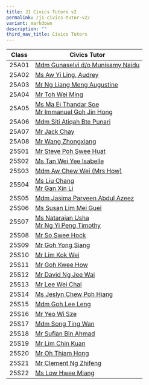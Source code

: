 ```yaml
---
title: J1 Civics Tutors v2
permalink: /j1-civics-tutor-v2/
variant: markdown
description: ""
third_nav_title: Civics Tutors
---
```

| Class | Civics Tutor | 
| -------- | -------- | 
25A01 | <a href="mailto: gunaselvi_munisamy_naidu@moe.edu.sg">Mdm Gunaselvi d/o Munisamy Naidu</a>  
25A02 | <a href="mailto: aw_yi_ling_audrey@moe.edu.sg">Ms Aw Yi Ling, Audrey</a> |
25A03 | <a href="mailto: ng_liang_meng_augustine@moe.edu.sg">Mr Ng Liang Meng Augustine</a> 
25A04 | <a href="mailto: toh_wei_ming@moe.edu.sg">Mr Toh Wei Ming</a> 
25A05 | <a href="mailto: ma_ei_thandar_soe@moe.edu.sg">Ms Ma Ei Thandar Soe</a><br><a href="mailto: immanuel_goh_jin_hong@moe.edu.sg">Mr Immanuel Goh Jin Hong</a> 
25A06 | <a href="mailto: siti_atiqah_punari@moe.edu.sg">Mdm Siti Atiqah Bte Punari</a>
25A07 | <a href="mailto: chay_chun_ho@moe.edu.sg">Mr Jack Chay</a> 
25A08 | <a href="mailto: wang_zhongxiang@moe.edu.sg">Mr Wang Zhongxiang</a> 
25S01 | <a href="mailto: poh_swee_huat@moe.edu.sg">Mr Steve Poh Swee Huat</a> 
25S02 | <a href="mailto: tan_wei_yee_isabelle@moe.edu.sg">Ms Tan Wei Yee Isabelle</a> 
25S03 | <a href="mailto: aw_chew_wei@moe.edu.sg">Mdm Aw Chew Wei (Mrs How)</a>
25S04 | <a href="mailto: liu_chang_c@moe.edu.sg">Ms Liu Chang</a><br><a href="mailto: gan_xin_li@moe.edu.sg">Mr Gan Xin Li</a>
25S05 | <a href="mailto: jasima_parveen_abdul_azeez@moe.edu.sg">Mdm Jasima Parveen Abdul Azeez</a>
25S06 | <a href="mailto: lim_mei_guei@moe.edu.sg">Ms Susan Lim Mei Guei</a>
25S07 | <a href="mailto: natarajan_usha@moe.edu.sg">Ms Natarajan Usha</a><br><a href="mailto: ng_yi_peng_timothy@moe.edu.sg">Mr Ng Yi Peng Timothy</a>
25S08 | <a href="mailto: so_swee_hock@moe.edu.sg">Mr So Swee Hock</a>
25S09 | <a href="mailto: goh_yong_siang@moe.edu.sg">Mr Goh Yong Siang</a>
25S10 | <a href="mailto: lim_kok_wei@moe.edu.sg">Mr Lim Kok Wei</a>
25S11 | <a href="mailto: goh_kwee_how@moe.edu.sg">Mr Goh Kwee How</a>
25S12 | <a href="mailto: ng_jee_wai_david@moe.edu.sg">Mr David Ng Jee Wai</a>
25S13 | <a href="mailto: lee_wei_chai@moe.edu.sg">Mr Lee Wei Chai</a>
25S14 | <a href="mailto: chew_poh_hiang@moe.edu.sg">Ms Jeslyn Chew Poh Hiang</a>
25S15 | <a href="mailto: goh_lee_leng@moe.edu.sg">Mdm Goh Lee Leng</a>
25S16 | <a href="mailto: yeo_wi_sze@moe.edu.sg">Mr Yeo Wi Sze</a>
25S17 | <a href="mailto: song_ting_wan@moe.edu.sg">Mdm Song Ting Wan</a>
25S18 | <a href="mailto: sufian_ahmad@moe.edu.sg">Mr Sufian Bin Ahmad</a>
25S19 | <a href="mailto: lim_chin_kuan@moe.edu.sg">Mr Lim Chin Kuan</a>
25S20 | <a href="mailto: oh_thiam_hong@moe.edu.sg">Mr Oh Thiam Hong</a>
25S21 | <a href="mailto: ng_zhifeng_clement@moe.edu.sg"> Mr Clement Ng Zhifeng</a>
25S22 | <a href="mailto: low_hwee_miang@moe.edu.sg">Ms Low Hwee Miang</a>